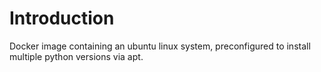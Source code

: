 # Introduction

Docker image containing an ubuntu linux system, preconfigured
to install multiple python versions via apt.
